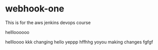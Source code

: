 # webhook-one
This is for the aws jenkins devops course

hellloooooo

hellloooo
kkk
changing hello
yeppp
hffhhg
yoyou making changes 
fgfgf
